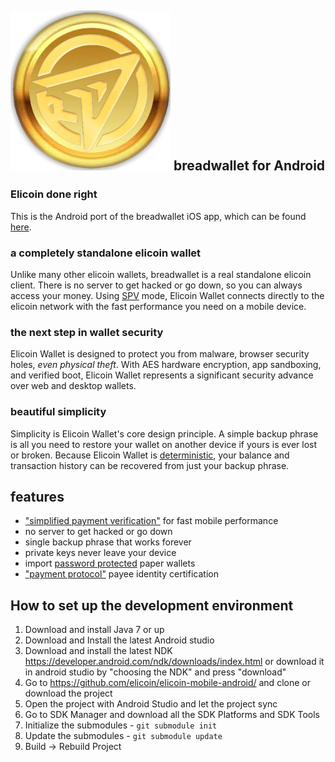 ![ƀ](/images/icon.png) breadwallet for Android
----------------------------------

### Elicoin done right

This is the Android port of the breadwallet iOS app, which can be found [here](https://github.com/elicoin/elicoin-mobile-android/).

### a completely standalone elicoin wallet

Unlike many other elicoin wallets, breadwallet is a real standalone elicoin client. There is no server to get hacked or go down, so you can always access your money. Using [SPV](https://en.bitcoin.it/wiki/Thin_Client_Security#Header-Only_Clients) mode, Elicoin Wallet connects directly to the elicoin network with the fast performance you need on a mobile device.

### the next step in wallet security

Elicoin Wallet is designed to protect you from malware, browser security holes, *even physical theft*. With AES hardware encryption, app sandboxing, and verified boot, Elicoin Wallet represents a significant security advance over web and desktop wallets.

### beautiful simplicity

Simplicity is Elicoin Wallet's core design principle. A simple backup phrase is all you need to restore your wallet on another device if yours is ever lost or broken.  Because Elicoin Wallet is  [deterministic](https://github.com/bitcoin/bips/blob/master/bip-0032.mediawiki), your balance and transaction history can be recovered from just your backup phrase.

## features

- ["simplified payment verification"](https://github.com/bitcoin/bips/blob/master/bip-0037.mediawiki) for fast mobile performance
- no server to get hacked or go down
- single backup phrase that works forever
- private keys never leave your device
- import [password protected](https://github.com/bitcoin/bips/blob/master/bip-0038.mediawiki) paper wallets
- ["payment protocol"](https://github.com/bitcoin/bips/blob/master/bip-0070.mediawiki) payee identity certification

## How to set up the development environment
1. Download and install Java 7 or up
2. Download and Install the latest Android studio
3. Download and install the latest NDK https://developer.android.com/ndk/downloads/index.html or download it in android studio by "choosing the NDK" and press "download"
4. Go to https://github.com/elicoin/elicoin-mobile-android/ and clone or download the project
5. Open the project with Android Studio and let the project sync
6. Go to SDK Manager and download all the SDK Platforms and SDK Tools
7. Initialize the submodules - <code>git submodule init</code>
8. Update the submodules - <code>git submodule update</code>
9. Build -> Rebuild Project
